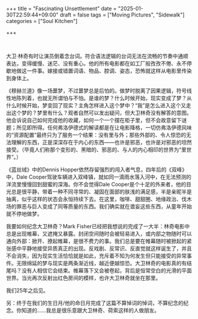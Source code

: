 +++
title = "Fascinating Unsettlement"
date = "2025-01-30T22:59:44+09:00"
draft = false
tags = ["Moving Pictures", "Sidewalk"]
categories = ["Soul Kitchen"]

+++

<br>

大卫·林奇有时让演员倒着念台词。符合语法逻辑的台词无法在流畅的节奏中通顺表达，变得缓慢、迷茫、没有重心。他的所有电影都在如工厂般孜孜不倦、永不停歇地做这一件事。嫁接或错置词语、物品、腔调、姿态，恐怖就这样从电影里传染到身体上。

《穆赫兰道》像一场噩梦，不过噩梦总是后怕的。做梦时脱离了因果逻辑，符号线性地陈列着，也就无所谓怕与不怕。是谁的梦？什么时候开始，现实变成了梦？从什么时候开始，梦变回了现实？主角怎样进入这个梦中？“我”是怎么进入这个又走出这个梦的？梦里有什么？观者自然可以发出疑问，但大卫林奇没有解答的意图。他会诉说自己如何完成他的收藏，如何一个一个摆在柜子里，但不会故意留下谜题；所见即所得。任何弗洛伊德式的解读都是在让电影降格，一切仿弗洛伊德风味的“资源配置”最终只为了服务一个结果：没有里与外；那些外部的、令人惊恐的无法理解的东西，正是深深存在于内心的东西——也许是邪恶，也许是对邪恶的坦然接受。（毕竟人们称那个变形的、黑暗的、邪恶的、与人的内心相印的世界为“里世界”。）

《蓝丝绒》中的Dennis Hopper依然存留强烈的闯入者气息，四年后的《双峰》中，Dale Cooper驾驶车辆进入双峰镇，就如同一滴雨水落入河中，在无法预测的洋流里慢慢回到甜蜜的深海。你不会觉得Dale Cooper是个十足的外来者，他的目光总是很平静，带着一种不同寻常的、凝固在面部的肤浅的满足感，半是亲昵半是抽离，似乎这样的状态会永恒持续下去。在这里，咖啡、甜甜圈、地缘政治、伐木场的罪恶与巨人变成了同等质量的东西。我们确实就在谵妄这些东西，从童年开始就不停地做梦。

我要如何纪念大卫林奇？Mark Fisher已经把我想说的完成了一大半：林奇电影中总是出现帷幕，又遮掩又暴露。封闭空间随时会被轻易进入，或内部之物随时可以通向外部：掀开、撩起帷幕，是很不费力的事。我们总是要在帷幕随时被掀起的紧张感中平静地接受异质真正的出现。反戏剧、反常识、反直觉就这样诞生了，并且不会消失，因为现实生活恰恰就是如此，充斥着不知为何发生但只能接受的异常事件。无限绵延的梦与现实是两条渐近线，越近便越惊恐。大卫林奇的电影真的有结尾吗？没有人相信它会结束。帷幕落下又会被卷起，背后是恒常空白的光滑的平面世界。当光再次反射出红色房间的模样，也许大卫林奇就坐在那里。

我们25年之后见。



另：终于在我们的生日月/他的命日月完成了这篇不算悼词的悼词，不算纪念的纪念。你知道的……我总是很乐意跟大卫林奇、荷索这样的人做朋友。
